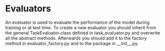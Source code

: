 # Evaluators

An evaluator is used to evaluate the performance of the model during training
or at test time. To create a new evaluator you should inherit from the general
TaskEvaluator class defined in task_evaluator.py and overwrite all the abstract methods.
Afterwards you should add it to the factory method in evaluator_factory.py and
to the package in \_\_init\_\_.py.

